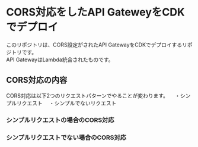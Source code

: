 # CORS対応をしたAPI GateweyをCDKでデプロイ

このリポジトリは、CORS設定がされたAPI GatewayをCDKでデプロイするリポジトリです。  
API GatewayはLambda統合されたものです。

## CORS対応の内容
CORS対応は以下2つのリクエストパターンでやることが変わります。
　・シンプルリクエスト
　・シンプルでないリクエスト

### シンプルリクエストの場合のCORS対応

### シンプルリクエストでない場合のCORS対応
